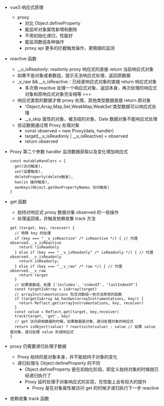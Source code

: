 - vue3 响应式原理

  - proxy
    - 对比 Object.defineProperty
    - 能监听对象属性新增和删除
    - 不用初始化递归，性能好
    - 能监测数组各种操作
    - proxy api 更多的拦截触发操作，更精细的监测

- reactive 函数

  - \_\_v_isReadonly: readonly proxy 响应式的直接 return 当前响应式对象
  - 如果不是对象或者数组，提示无法响应式处理，返回原数据
  - \_v_raw && \_\_v_isReactive：已经是响应式对象的直接 return 响应式对象
    - 多次用 reactive 处理一个响应式对象，返回本身，再次处理的响应式对象和原响应式对象完全相等 ===
  - 响应式类型的数据才做 proxy 处理，其他类型数据直接 return 原对象
    - 'Object,Array,Map,Set,WeakMap,WeakSet'类型数据可以响应式处理
    - \_\_v_skip 属性的对象、被冻结的对象、Date 数据对象不能响应式处理
  - 验证数据通过用 Proxy 处理对象
    - const observed = new Proxy(data, handler)
    - target[\_\_v_isReadonly | \_\_v_isReactive] = observed
    - return observed

- Proxy 第二个参数 handler 监测数据获取以及变化增加响应式

  ```
  const mutableHandlers = {
    get(访问触发),
    set(设置触发),
    deleteProperty(delete触发),
    has(in 操作触发),
    ownKeys(Object.getOwnPropertyNames 访问触发)
  }
  ```

- get 函数

  - 劫持对响应式 proxy 数据对象 observed 的一些操作
  - 处理返回值，并触发依赖收集 track 方法

  ```
  get (target, key, receiver) {
    // 特殊 key 的处理
    if (key === "__v_isReactive" /* isReactive */) { // 代理 observed.__v_isReactive
      return !isReadonly
    } else if (key === "__v_isReadonly" /* isReadonly */) { // 代理 observed.__v_isReadonly
      return isReadonly;
    } else if (key === "__v_raw" /* raw */) { // 代理 observed.__v_raw
      return target
    }
    // 如果是数组，处理 ['includes', 'indexOf', 'lastIndexOf']
    const targetIsArray = isArray(target)
    // arrayInstrumentations 包含对数组一些方法修改的函数
    if (targetIsArray && hasOwn(arrayInstrumentations, key)) {
      return Reflect.get(arrayInstrumentations, key, receiver)
    }
    const value = Reflect.get(target, key,receiver)
    track(target, 'get', key)
    // get 访问获取数据的时候，如果数据是对象，递归处理对象的响应式
    return isObject(value) ? reactivite(value) : value // 如果 value 是对象，递归处理 value 形成响应式
  }
  ```

- proxy 仍需要递归处理子数据

  - Proxy 劫持的是对象本身，并不能劫持子对象的变化
  - 递归处理与 Object.defineProperty 的不同
    - Object.defineProperty 是在初始化阶段，即定义劫持对象的时候就已经递归执行了
    - Proxy 延时处理子对象响应式的实现，在性能上会有较大的提升
      - Proxy 是在对象属性被访问 get 的时候才递归执行下一步 reactive

- 依赖收集 track 函数
